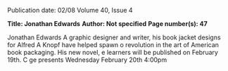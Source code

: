 Publication date: 02/08
Volume 40, Issue 4

**Title: Jonathan Edwards**
**Author: Not specified**
**Page number(s): 47**

Jonathan Edwards 
A graphic designer 
and writer, his book 
jacket designs for 
Alfred A Knopf have 
helped spawn o 
revolution in the art 
of American book 
packaging. 
His new novel, 
e learners will be 
published 
on February 19th. 
C ge presents 
Wednesday 
February 20th 
4:00pm